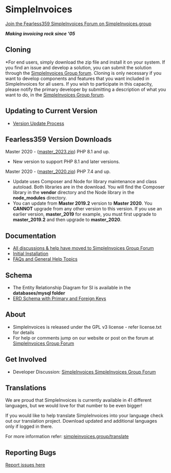 # SimpleInvoices
<a href="https://simpleinvoices.group/" target="_blank">Join the Fearless359 SimpleInvoices Forum on SimpleInvoices.group</a>

***Making invoicing rock since '05***

## Cloning
*For end users, simply download the zip file and install it on your system. If you find an
 issue and develop a solution, you can submit the solution through the
 [SimpleInvoices Group forum](https://simpleinvoices.group). Cloning is only necessary if
 you want to develop components and features that you want included in SimpleInvoices for
 all users. If you wish to participate in this capacity, please notify the primary developer
 by submitting a description of what you want to do, in the
[SimpleInvoices Group forum](https://simpleinvoices.group).

## Updating to Current Version
* [Version Update Process](https://simpleinvoices.group/version_update/)

## Fearless359 Version Downloads
Master 2020 - ([master_2023.zip](https://github.com/fearless359/simpleinvoices/archive/refs/heads/master_2023.zip)) PHP 8.1 and up.
* New version to support PHP 8.1 and later versions.
  
Master 2020 - ([master_2020.zip](https://github.com/fearless359/simpleinvoices/archive/master_2020.zip)) PHP 7.4 and up.
  * Update uses Composer and Node for library maintenance and class autoload. Both libraries are
    in the download. You will find the Composer library in the **vendor** directory and the
    Node library in the **node_modules** directory.
  * You can update from **Master 2019.2** version to **Master 2020**. You **CANNOT** upgrade
    from any other version to this version. If you use an earlier version, **master_2019** for
    example, you must first upgrade to **master_2019.2** and then upgrade to **master_2020**.  

## Documentation
* [All discussions & help have moved to SimpleInvoices Group Forum](https://simpleinvoices.group)
* [Initial Installation](https://simpleinvoices.group/installation/)
* [FAQs and General Help Topics](https://simpleinvoices.group/howto-2)

## Schema
* The Entity Relationship Diagram for SI is available in the **databases/mysql folder**
* [ERD Schema with Primary and Foreign Keys](https://github.com/fearless359/simpleinvoices/blob/master_2020/documentation/general/rrowfbbw_simple_invoices.png)

## About
* SimpleInvoices is released under the GPL v3 license - refer license.txt for details
* For help or comments jump on our website or post on the forum at [SimpleInvoices Group Forum](https://simpleinvoices.group)

## Get Involved
* Developer Discussion: [SimpleInvoices SimpleInvoices Group Forum](https://simpleinvoices.group)

## Translations
We are proud that SimpleInvoices is currently available in 41 different languages, but we would
love for that number to be even bigger!

If you would like to help translate SimpleInvoices into your language check out our translation
project. Download updated and additional languages only if logged in there.

For more information refer: [simpleinvoices.group/translate](https://simpleinvoices.group/translate)

## Reporting Bugs
[Report issues here](https://github.com/fearless359/simpleinvoices/issues)

